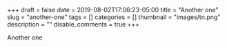 +++ 
draft = false
date = 2019-08-02T17:06:23-05:00
title = "Another one"
slug = "another-one" 
tags = []
categories = []
thumbnail = "images/tn.png"
description = ""
disable_comments = true
+++


Another one
